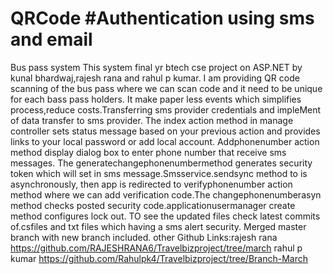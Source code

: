 # QRCode #Authentication using sms and email
Bus pass system
This system final yr btech cse project on ASP.NET by kunal bhardwaj,rajesh rana and rahul p kumar. I am providing QR code scanning of the bus pass where we can scan code and it need to be unique for each bass pass holders.
It make paper less events which simplifies process,reduce costs.Transferring sms provider credentials and impleMent of data transfer to sms provider.
The index action method in manage controller sets status message based on your previous action and provides links to your local password or add local account.
Addphonenumber action method display dialog box to enter phone number that receive sms messages.
The generatechangephonenumbermethod generates security token which will set in sms message.Smsservice.sendsync method to is asynchronously, then app is redirected to verifyphonenumber action method 
where we can add verification code.The changephonenumberasyn method checks posted security code.applicationusermanager create method configures lock out.
TO see the updated files check latest commits of.csfiles and txt files which having a sms alert security.
Merged master branch with new branch included.
other Github Links:rajesh rana https://github.com/RAJESHRANA6/Travelbizproject/tree/march
rahul p kumar https://github.com/Rahulpk4/Travelbizproject/tree/Branch-March

